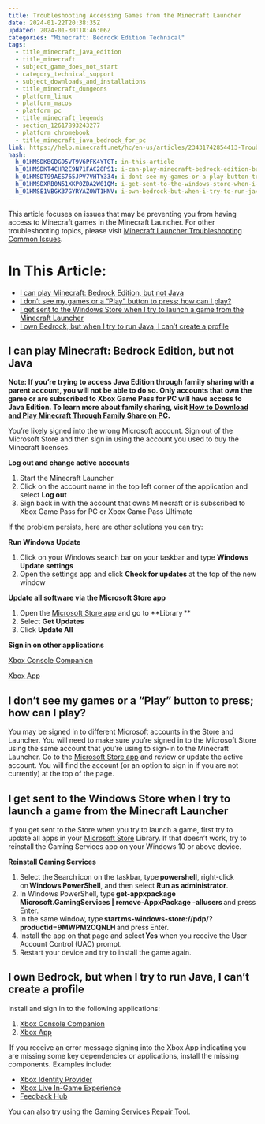 ```yaml
---
title: Troubleshooting Accessing Games from the Minecraft Launcher
date: 2024-01-22T20:38:35Z
updated: 2024-01-30T18:46:06Z
categories: "Minecraft: Bedrock Edition Technical"
tags:
  - title_minecraft_java_edition
  - title_minecraft
  - subject_game_does_not_start
  - category_technical_support
  - subject_downloads_and_installations
  - title_minecraft_dungeons
  - platform_linux
  - platform_macos
  - platform_pc
  - title_minecraft_legends
  - section_12617893243277
  - platform_chromebook
  - title_minecraft_java_bedrock_for_pc
link: https://help.minecraft.net/hc/en-us/articles/23431742854413-Troubleshooting-Accessing-Games-from-the-Minecraft-Launcher
hash:
  h_01HMSDKBGDG95VT9V6PFK4YTGT: in-this-article
  h_01HMSDKT4CHR2E9N71FAC28PS1: i-can-play-minecraft-bedrock-edition-but-not-java
  h_01HMSDT99AES765JPV7VHTY334: i-dont-see-my-games-or-a-play-button-to-press-how-can-i-play
  h_01HMSDXRB0N51XKP0ZDA2W01QM: i-get-sent-to-the-windows-store-when-i-try-to-launch-a-game-from-the-minecraft-launcher
  h_01HMSE1VBGK37GYRYAZ0WT1HNV: i-own-bedrock-but-when-i-try-to-run-java-i-cant-create-a-profile
---
```


This article focuses on issues that may be preventing you from having access to Minecraft games in the Minecraft Launcher. For other troubleshooting topics, please visit [Minecraft Launcher Troubleshooting Common Issues](./Minecraft-Launcher-Troubleshooting-Common-Issues.md).

# In This Article:

- [I can play Minecraft: Bedrock Edition, but not Java](https://minecrafthelp.zendesk.com/hc/en-us/articles/undefined#h_01HMSDKT4CHR2E9N71FAC28PS1)
- [I don’t see my games or a “Play” button to press; how can I play?](https://minecrafthelp.zendesk.com/hc/en-us/articles/undefined#h_01HMSDT99AES765JPV7VHTY334)
- [I get sent to the Windows Store when I try to launch a game from the Minecraft Launcher](https://minecrafthelp.zendesk.com/hc/en-us/articles/undefined#h_01HMSDXRB0N51XKP0ZDA2W01QM)
- [I own Bedrock, but when I try to run Java, I can’t create a profile](https://minecrafthelp.zendesk.com/hc/en-us/articles/undefined#h_01HMSE1VBGK37GYRYAZ0WT1HNV)

## I can play Minecraft: Bedrock Edition, but not Java

**Note: If you’re trying to access Java Edition through family sharing with a parent account, you will not be able to do so. Only accounts that own the game or are subscribed to Xbox Game Pass for PC will have access to Java Edition. To learn more about family sharing, visit [How to Download and Play Minecraft Through Family Share on PC](./How-to-Download-and-Play-Minecraft-Through-Family-Share-on-PC.md).**

You’re likely signed into the wrong Microsoft account. Sign out of the Microsoft Store and then sign in using the account you used to buy the Minecraft licenses.

**Log out and change active accounts**

1.  Start the Minecraft Launcher
2.  Click on the account name in the top left corner of the application and select **Log out**
3.  Sign back in with the account that owns Minecraft or is subscribed to Xbox Game Pass for PC or Xbox Game Pass Ultimate

If the problem persists, here are other solutions you can try:   

**Run Windows Update**

1.  Click on your Windows search bar on your taskbar and type **Windows Update settings**
2.  Open the settings app and click **Check for updates** at the top of the new window

**Update all software via the Microsoft Store app**

1.  Open the [Microsoft Store app](http://aka.ms/MSStoreHome) and go to **Library **
2.  Select **Get Updates**
3.  Click **Update All**

**Sign in on other applications**

[Xbox Console Companion](https://aka.ms/XboxConsoleCompanion)

[Xbox App](https://aka.ms/DLXboxApp)

## I don’t see my games or a “Play” button to press; how can I play?

You may be signed in to different Microsoft accounts in the Store and Launcher. You will need to make sure you’re signed in to the Microsoft Store using the same account that you’re using to sign-in to the Minecraft Launcher. Go to the [Microsoft Store app](http://aka.ms/MSStoreHome) and review or update the active account. You will find the account (or an option to sign in if you are not currently) at the top of the page.

## I get sent to the Windows Store when I try to launch a game from the Minecraft Launcher

If you get sent to the Store when you try to launch a game, first try to update all apps in your [Microsoft Store](http://aka.ms/MSStoreHome) Library. If that doesn’t work, try to reinstall the Gaming Services app on your Windows 10 or above device.  

**Reinstall Gaming Services**

1.  Select the Search icon on the taskbar, type **powershell**, right-click on **Windows PowerShell**, and then select **Run as administrator**.
2.  In Windows PowerShell, type **get-appxpackage Microsoft.GamingServices \| remove-AppxPackage -allusers** and press Enter.
3.  In the same window, type **start ms-windows-store://pdp/?productid=9MWPM2CQNLH** and press Enter.
4.  Install the app on that page and select **Yes** when you receive the User Account Control (UAC) prompt.
5.  Restart your device and try to install the game again.

## I own Bedrock, but when I try to run Java, I can’t create a profile

Install and sign in to the following applications:

1.  [Xbox Console Companion](https://aka.ms/XboxConsoleCompanion)
2.  [Xbox App](https://aka.ms/DLXboxApp)

 If you receive an error message signing into the Xbox App indicating you are missing some key dependencies or applications, install the missing components. Examples include:    

- [Xbox Identity Provider](https://aka.ms/XboxIdentityProvider)
- [Xbox Live In-Game Experience](https://aka.ms/XboxLiveInGame)
- [Feedback Hub](https://aka.ms/DLFeedbackHub)

You can also try using the [Gaming Services Repair Tool](https://support.xbox.com/en-US/help/games-apps/troubleshooting/gaming-services-repair-tool).
